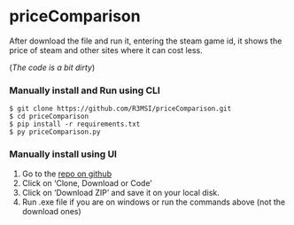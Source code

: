 # priceComparison

After download the file and run it, entering the steam game id, it shows the price of steam and other sites where it can cost less.

(_The code is a bit dirty_)

### Manually install and Run using CLI
```
$ git clone https://github.com/R3MSI/priceComparison.git
$ cd priceComparison
$ pip install -r requirements.txt
$ py priceComparison.py
```

### Manually install using UI
1. Go to the [repo on github](https://github.com/R3MSI/priceComparison)
2. Click on ‘Clone, Download or Code’
3. Click on ‘Download ZIP’ and save it on your local disk.
4. Run .exe file if you are on windows or run the commands above (not the download ones)
